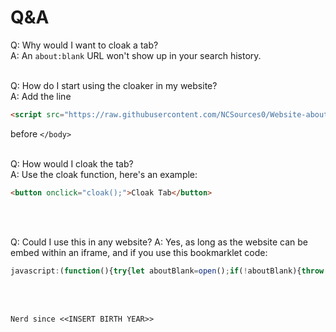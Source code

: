 # Q&A
Q: Why would I want to cloak a tab?  
A: An `about:blank` URL won't show up in your search history.
<br><br>

Q: How do I start using the cloaker in my website?  
A: Add the line
```html
<script src="https://raw.githubusercontent.com/NCSources0/Website-about-blank-Cloaker/main/cloak.js"></script>
```
before `</body>`
<br><br>

Q: How would I cloak the tab?  
A: Use the cloak function, here's an example:
```html
<button onclick="cloak();">Cloak Tab</button>
```
<br><br>

Q: Could I use this in any website?
A: Yes, as long as the website can be embed within an iframe, and if you use this bookmarklet code:
```javascript
javascript:(function(){try{let aboutBlank=open();if(!aboutBlank){throw new Error('Failed to open about:blank')}aboutBlank.document.open();aboutBlank.document.write(`<!DOCTYPE html><html lang='en'><head><meta charset='UTF-8'/><meta name='viewport'content='width=device-width,initial-scale=1.0'/></head><body><iframe src='${location.href}'style='position:fixed;width:100vw;height:100vh;left:0;top:0;border:0'></iframe></body></html>`);aboutBlank.document.close();location.replace('http://google.co')}catch(error){console.error(error);alert('Error: '+error.message)}})()
```
<br><br>

`Nerd since <<INSERT BIRTH YEAR>>`
